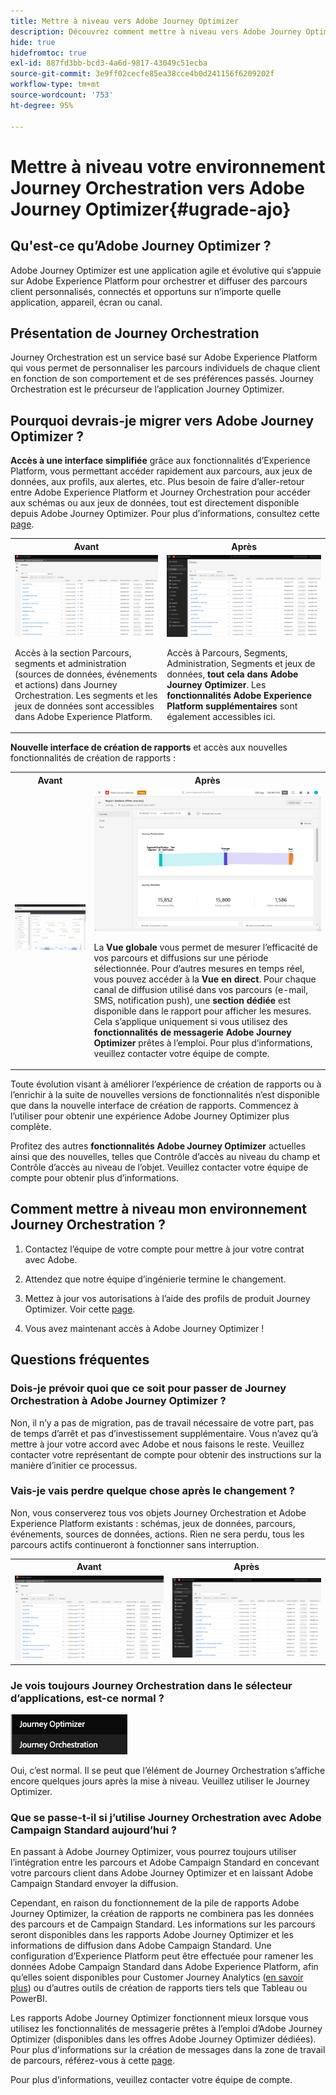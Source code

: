 ```yaml
---
title: Mettre à niveau vers Adobe Journey Optimizer
description: Découvrez comment mettre à niveau vers Adobe Journey Optimizer
hide: true
hidefromtoc: true
exl-id: 887fd3bb-bcd3-4a6d-9817-43049c51ecba
source-git-commit: 3e9ff02cecfe85ea38cce4b0d241156f6209202f
workflow-type: tm+mt
source-wordcount: '753'
ht-degree: 95%

---
```


# Mettre à niveau votre environnement Journey Orchestration vers Adobe Journey Optimizer{#ugrade-ajo}

## Qu&#39;est-ce qu’Adobe Journey Optimizer ?

Adobe Journey Optimizer est une application agile et évolutive qui s’appuie sur Adobe Experience Platform pour orchestrer et diffuser des parcours client personnalisés, connectés et opportuns sur n’importe quelle application, appareil, écran ou canal.

## Présentation de Journey Orchestration

Journey Orchestration est un service basé sur Adobe Experience Platform qui vous permet de personnaliser les parcours individuels de chaque client en fonction de son comportement et de ses préférences passés. Journey Orchestration est le précurseur de l’application Journey Optimizer.

## Pourquoi devrais-je migrer vers Adobe Journey Optimizer ?

**Accès à une interface simplifiée** grâce aux fonctionnalités d’Experience Platform, vous permettant accéder rapidement aux parcours, aux jeux de données, aux profils, aux alertes, etc. Plus besoin de faire d’aller-retour entre Adobe Experience Platform et Journey Orchestration pour accéder aux schémas ou aux jeux de données, tout est directement disponible depuis Adobe Journey Optimizer. Pour plus d’informations, consultez cette [page](https://experienceleague.adobe.com/docs/journey-optimizer/using/get-started/user-interface.html?lang=fr).

<table>
<tr>
<th>Avant</th>
<th>Après</th>
</tr>
<tr>
<td><img src="../assets/migration-ajo-1.png"><p>Accès à la section Parcours, segments et administration (sources de données, événements et actions) dans Journey Orchestration. Les segments et les jeux de données sont accessibles dans Adobe Experience Platform. </p></td>
<td><img src="../assets/migration-ajo-2.png"><p>Accès à Parcours, Segments, Administration, Segments et jeux de données, <strong>tout cela dans Adobe Journey Optimizer</strong>. Les <strong>fonctionnalités Adobe Experience Platform supplémentaires</strong> sont également accessibles ici.</p></td>
</tr>
</table>

**Nouvelle interface de création de rapports** et accès aux nouvelles fonctionnalités de création de rapports :

<table>
<tr>
<th>Avant</th>
<th>Après</th>
</tr>
<tr>
<td><img src="../assets/migration-ajo-5.png"></td>
<td><img src="../assets/migration-ajo-6.png"><p>La <strong>Vue globale</strong> vous permet de mesurer l’efficacité de vos parcours et diffusions sur une période sélectionnée. Pour d’autres mesures en temps réel, vous pouvez accéder à la <strong>Vue en direct</strong>. Pour chaque canal de diffusion utilisé dans vos parcours (e-mail, SMS, notification push), une <strong>section dédiée</strong> est disponible dans le rapport pour afficher les mesures. Cela s’applique uniquement si vous utilisez des <strong>fonctionnalités de messagerie Adobe Journey Optimizer</strong> prêtes à l’emploi. Pour plus d’informations, veuillez contacter votre équipe de compte.</p></td>
</tr>
</table>

Toute évolution visant à améliorer l’expérience de création de rapports ou à l’enrichir à la suite de nouvelles versions de fonctionnalités n’est disponible que dans la nouvelle interface de création de rapports. Commencez à l’utiliser pour obtenir une expérience Adobe Journey Optimizer plus complète.

Profitez des autres **fonctionnalités Adobe Journey Optimizer** actuelles ainsi que des nouvelles, telles que Contrôle d’accès au niveau du champ et Contrôle d’accès au niveau de l’objet. Veuillez contacter votre équipe de compte pour obtenir plus d’informations.

## Comment mettre à niveau mon environnement Journey Orchestration ?

1. Contactez l’équipe de votre compte pour mettre à jour votre contrat avec Adobe.

1. Attendez que notre équipe d’ingénierie termine le changement.

1. Mettez à jour vos autorisations à l’aide des profils de produit Journey Optimizer. Voir cette [page](https://experienceleague.adobe.com/docs/journey-optimizer/using/administration/ootb-product-profiles.html?lang=fr).

1. Vous avez maintenant accès à Adobe Journey Optimizer !

## Questions fréquentes

### Dois-je prévoir quoi que ce soit pour passer de Journey Orchestration à Adobe Journey Optimizer ?

Non, il n’y a pas de migration, pas de travail nécessaire de votre part, pas de temps d’arrêt et pas d’investissement supplémentaire. Vous n’avez qu’à mettre à jour votre accord avec Adobe et nous faisons le reste. Veuillez contacter votre représentant de compte pour obtenir des instructions sur la manière d’initier ce processus.

### Vais-je vais perdre quelque chose après le changement ?

Non, vous conserverez tous vos objets Journey Orchestration et Adobe Experience Platform existants : schémas, jeux de données, parcours, événements, sources de données, actions. Rien ne sera perdu, tous les parcours actifs continueront à fonctionner sans interruption.

<table>
<tr>
<th>Avant</th>
<th>Après</th>
</tr>
<tr>
<td><img src="../assets/migration-ajo-7.png"></td>
<td><img src="../assets/migration-ajo-8.png"></td>
</tr>
</table>

### Je vois toujours Journey Orchestration dans le sélecteur d’applications, est-ce normal ?

![](../assets/migration-ajo-9.png)

Oui, c’est normal. Il se peut que l’élément de Journey Orchestration s’affiche encore quelques jours après la mise à niveau. Veuillez utiliser le Journey Optimizer.

### Que se passe-t-il si j’utilise Journey Orchestration avec Adobe Campaign Standard aujourd’hui ?

En passant à Adobe Journey Optimizer, vous pourrez toujours utiliser l’intégration entre les parcours et Adobe Campaign Standard en concevant votre parcours client dans Adobe Journey Optimizer et en laissant Adobe Campaign Standard envoyer la diffusion.

Cependant, en raison du fonctionnement de la pile de rapports Adobe Journey Optimizer, la création de rapports ne combinera pas les données des parcours et de Campaign Standard. Les informations sur les parcours seront disponibles dans les rapports Adobe Journey Optimizer et les informations de diffusion dans Adobe Campaign Standard. Une configuration d’Experience Platform peut être effectuée pour ramener les données Adobe Campaign Standard dans Adobe Experience Platform, afin qu’elles soient disponibles pour Customer Journey Analytics ([en savoir plus](https://business.adobe.com/products/experience-platform/customer-journey-analytics.html)) ou d’autres outils de création de rapports tiers tels que Tableau ou PowerBI.

Les rapports Adobe Journey Optimizer fonctionnent mieux lorsque vous utilisez les fonctionnalités de messagerie prêtes à l’emploi d’Adobe Journey Optimizer (disponibles dans les offres Adobe Journey Optimizer dédiées). Pour plus d&#39;informations sur la création de messages dans la zone de travail de parcours, référez-vous à cette [page](https://experienceleague.adobe.com/docs/journey-optimizer/using/messages/messages-in-journeys.html?lang=fr).

Pour plus d’informations, veuillez contacter votre équipe de compte.
